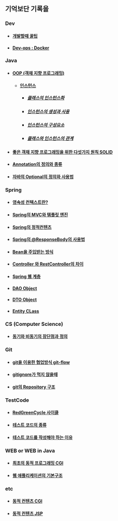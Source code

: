 ## 기억보단 기록을


### Dev
* #### [개발할때 꿀팁](/Dev/DevTip.md)
* #### [Dev-ops : Docker](/Dev-ops/Docker.md)

### Java
* #### [OOP (객채 지향 프로그래밍)](/OOP/oop.md)
    * #### [인스턴스](/OOP/Instance.md)
        * ##### [클래스의 인스턴스화](/OOP/instantiationOfClass.md)
        * ##### [인스턴스의 생성과 사용](/OOP/CreateUseInstance.md)
        * ##### [인스턴스의 구성요소](/OOP/InstanceConfig.md)
        * ##### [클래스와 인스턴스의 관계](/OOP/ClassAndInstance.md)
* #### [좋은 객채 지향 프로그래밍을 위한 다섯가지 원칙 SOLID](/OOP/SOLID.md)
* #### [Annotation의 정의와 종류](/Java/Annotation/README.md)
* #### [자바의 Optional의 정의와 사용법](/Java/Optional.md)

### Spring
* #### [영속성 컨텍스트란?](/Spring/JPA/Persistence.md)
* #### [Spring의 MVC와 템플릿 엔진](/Spring/MVC.md)
* #### [Spring의 정적컨텐츠](/Spring/StaticContent.md)
* #### [Spring의 @ResponseBody의 사용법](/Spring/ResponseBody.md)
* #### [Bean을 주입받는 방식](/Spring/GetBean.md)
* #### [Controller 와 RestController의 차이](/Spring/RestConOrCon.md)
* #### [Spring 웹 계층](/Spring/StaticContent.md)
* #### [DAO Object](/Spring/DAO.md)
* #### [DTO Object](/Spring/DTO.md)
* #### [Entity CLass](/Spring/EntityClass.md)

### CS (Computer Science)
* #### [동기와 비동기의 장단점과 정의](/CS/SynchAsynch.md)

### Git
* #### [git을 이용한 협업방식 git-flow](/Git/git-flow.md)
* #### [gitignore가 먹지 않을때](/Git/gitignore.md)
* #### [git의 Repository 구조](/Git/GitRepositoryConfig.md)

### TestCode
* #### [RedGreenCycle 사이클](Spring/TestCode/RedGreenCycle.md)
* #### [테스트 코드의 종류](/Spring/TestCode/TDD-UnitTest.md)
* #### [테스트 코드를 작성해야 하는 이유](/Spring/TestCode/WhyTestCode.md)

### WEB or WEB in Java
* #### [최초의 동적 프로그래밍 CGI](/WEB/DynamicContent/CGI.md)
* #### [웹 애플리케이션의 기본구조 ](/WEB/WebApplication.md)

### etc
* #### [동적 컨텐츠 CGI](/WEB/DynamicContent/CGI.md)
* #### [동적 컨텐츠 JSP](/WEB/DynamicContent/JSP.md)
